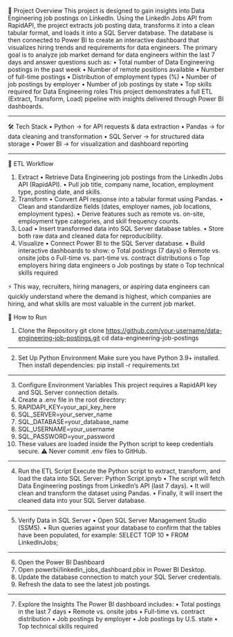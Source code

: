 📌 Project Overview
This project is designed to gain insights into Data Engineering job postings on LinkedIn. Using the LinkedIn Jobs API from RapidAPI, the project extracts job posting data, transforms it into a clean tabular format, and loads it into a SQL Server database. The database is then connected to Power BI to create an interactive dashboard that visualizes hiring trends and requirements for data engineers.
The primary goal is to analyze job market demand for data engineers within the last 7 days and answer questions such as:
•	Total number of Data Engineering postings in the past week
•	Number of remote positions available
•	Number of full-time postings
•	Distribution of employment types (%)
•	Number of job postings by employer
•	Number of job postings by state
•	Top skills required for Data Engineering roles
This project demonstrates a full ETL (Extract, Transform, Load) pipeline with insights delivered through Power BI dashboards.
________________________________________
🛠 Tech Stack
•	Python → for API requests & data extraction
•	Pandas → for data cleaning and transformation
•	SQL Server → for structured data storage
•	Power BI → for visualization and dashboard reporting
________________________________________
🔄 ETL Workflow
1. Extract
•	Retrieve Data Engineering job postings from the LinkedIn Jobs API (RapidAPI).
•	Pull job title, company name, location, employment type, posting date, and skills.
2. Transform
•	Convert API response into a tabular format using Pandas.
•	Clean and standardize fields (dates, employer names, job locations, employment types).
•	Derive features such as remote vs. on-site, employment type categories, and skill frequency counts.
3. Load
•	Insert transformed data into SQL Server database tables.
•	Store both raw data and cleaned data for reproducibility.
4. Visualize
•	Connect Power BI to the SQL Server database.
•	Build interactive dashboards to show:
o	Total postings (7 days)
o	Remote vs. onsite jobs
o	Full-time vs. part-time vs. contract distributions
o	Top employers hiring data engineers
o	Job postings by state
o	Top technical skills required

⚡ This way, recruiters, hiring managers, or aspiring data engineers can quickly understand where the demand is highest, which companies are hiring, and what skills are most valuable in the current job market.

🚀 How to Run
1. Clone the Repository
git clone https://github.com/your-username/data-engineering-job-postings.git
cd data-engineering-job-postings
________________________________________
2. Set Up Python Environment
Make sure you have Python 3.9+ installed. Then install dependencies:
pip install -r requirements.txt
________________________________________
3. Configure Environment Variables
This project requires a RapidAPI key and SQL Server connection details.
1.	Create a .env file in the root directory:
2.	RAPIDAPI_KEY=your_api_key_here
3.	SQL_SERVER=your_server_name
4.	SQL_DATABASE=your_database_name
5.	SQL_USERNAME=your_username
6.	SQL_PASSWORD=your_password
7.	These values are loaded inside the Python script to keep credentials secure.
⚠️ Never commit .env files to GitHub.
________________________________________
4. Run the ETL Script
Execute the Python script to extract, transform, and load the data into SQL Server:
Python Script.ipnyb
•	The script will fetch Data Engineering postings from LinkedIn’s API (last 7 days).
•	It will clean and transform the dataset using Pandas.
•	Finally, it will insert the cleaned data into your SQL Server database.
________________________________________
5. Verify Data in SQL Server
•	Open SQL Server Management Studio (SSMS).
•	Run queries against your database to confirm that the tables have been populated, for example:
SELECT TOP 10 * FROM LinkedInJobs;
________________________________________
6. Open the Power BI Dashboard
1.	Open powerbi/linkedin_jobs_dashboard.pbix in Power BI Desktop.
2.	Update the database connection to match your SQL Server credentials.
3.	Refresh the data to see the latest job postings.
________________________________________
7. Explore the Insights
The Power BI dashboard includes:
•	Total postings in the last 7 days
•	Remote vs. onsite jobs
•	Full-time vs. contract distribution
•	Job postings by employer
•	Job postings by U.S. state
•	Top technical skills required





